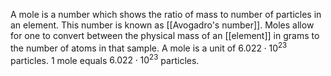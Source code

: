 A mole is a number which shows the ratio of mass to number of particles in an element. This number is known as [[Avogadro's number]]. Moles allow for one to convert between the physical mass of an [[element]] in grams to the number of atoms in that sample. A mole is a unit of $6.022\cdot10^{23}$ particles. 1 mole equals $6.022\cdot10^{23}$ particles. 


